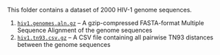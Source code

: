 This folder contains a dataset of 2000 HIV-1 genome sequences.

1. [`hiv1.genomes.aln.gz`](hiv1.genomes.aln.gz) – A gzip-compressed FASTA-format Multiple Sequence Alignment of the genome sequences
2. [`hiv1.tn93.csv.gz`](hiv1.tn93.csv.gz) – A CSV file containing all pairwise TN93 distances between the genome sequences
